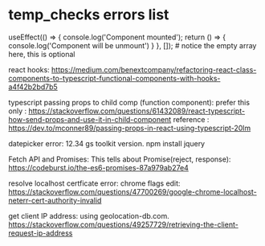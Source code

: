 # temp_checks errors list


useEffect(() => {
        console.log('Component mounted');
        return () => {
            console.log('Component will be unmount')
        }
    }, []); # notice the empty array here, this is optional


react hooks:
https://medium.com/benextcompany/refactoring-react-class-components-to-typescript-functional-components-with-hooks-a4f42b2bd7b5

typescript passing props to child comp (function component):
prefer this only : https://stackoverflow.com/questions/61432089/react-typescript-how-send-props-and-use-it-in-child-component
reference : https://dev.to/mconner89/passing-props-in-react-using-typescript-20lm


datepicker error:
12.34 gs toolkit version.
npm install jquery


Fetch API and Promises:
This tells about Promise(reject, response):
https://codeburst.io/the-es6-promises-87a979ab27e4


resolve localhost certficate error: chrome flags edit:
https://stackoverflow.com/questions/47700269/google-chrome-localhost-neterr-cert-authority-invalid


get client IP address:
using geolocation-db.com.
https://stackoverflow.com/questions/49257729/retrieving-the-client-request-ip-address
